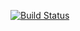 [![Build Status](https://travis-ci.com/chikeozulumba/Area-API.svg?token=9wsQKmDVHpo139uyhhUn&branch=develop)](https://travis-ci.com/chikeozulumba/Area-API)